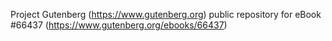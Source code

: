 Project Gutenberg (https://www.gutenberg.org) public repository for
eBook #66437 (https://www.gutenberg.org/ebooks/66437)
